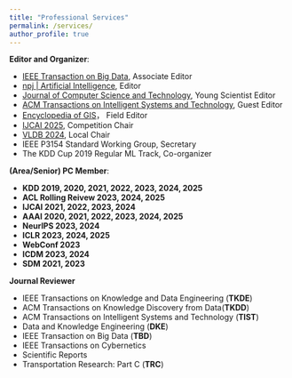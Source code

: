 ```yaml
---
title: "Professional Services"
permalink: /services/
author_profile: true
---
```


**Editor and Organizer**:
* [IEEE Transaction on Big Data](https://www.computer.org/csdl/journal/bd), Associate Editor
* [npj \| Artificial Intelligence](https://www.nature.com/npjai/), Editor
* [Journal of Computer Science and Technology](https://jcst.ict.ac.cn/), Young Scientist Editor
* [ACM Transactions on Intelligent Systems and Technology](https://dl.acm.org/journal/tist), Guest Editor
* [Encyclopedia of GIS](https://link.springer.com/referencework/10.1007/978-0-387-35973-1)， Field Editor
* [IJCAI 2025](https://2025.ijcai.org/), Competition Chair
* [VLDB 2024](https://vldb.org/2024/), Local Chair
* IEEE P3154 Standard Working Group, Secretary
* The KDD Cup 2019 Regular ML Track, Co-organizer

**(Area/Senior) PC Member**:
* **KDD 2019, 2020, 2021, 2022, 2023, 2024, 2025**
* **ACL Rolling Reivew 2023, 2024, 2025**
* **IJCAI 2021, 2022, 2023, 2024**
* **AAAI 2020, 2021, 2022, 2023, 2024, 2025**
* **NeurIPS 2023, 2024**
* **ICLR 2023, 2024, 2025**
* **WebConf 2023**
* **ICDM 2023, 2024**
* **SDM 2021, 2023**

**Journal Reviewer**
* IEEE Transactions on Knowledge and Data Engineering (**TKDE**)
* ACM Transactions on Knowledge Discovery from Data(**TKDD**)
* ACM Transactions on Intelligent Systems and Technology (**TIST**) 
* Data and Knowledge Engineering (**DKE**)
* IEEE Transaction on Big Data (**TBD**)
* IEEE Transactions on Cybernetics
* Scientific Reports
* Transportation Research: Part C (**TRC**)
